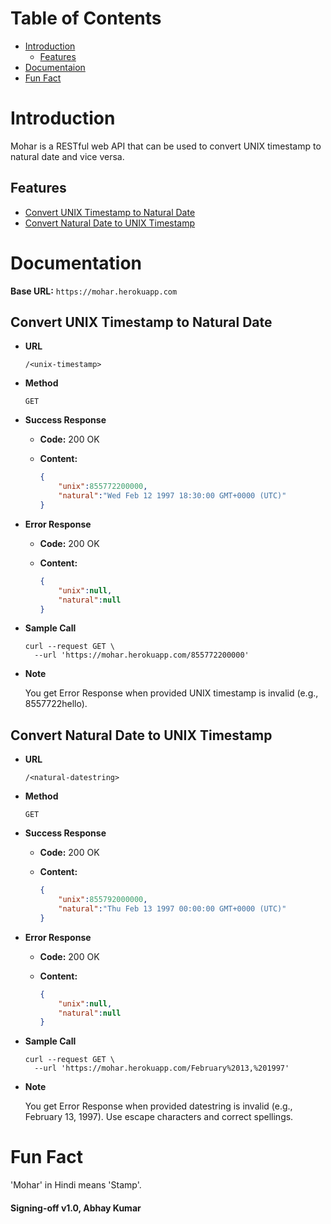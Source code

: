 # Table of Contents
* [Introduction](#introduction)
    * [Features](#features)
* [Documentaion](#documentation)
* [Fun Fact](#fun-fact)

# Introduction
Mohar is a RESTful web API that can be used to convert UNIX timestamp to natural date and vice versa.

## Features
* [Convert UNIX Timestamp to Natural Date](#convert-unix-timestamp-to-natural-date)
* [Convert Natural Date to UNIX Timestamp](#convert-natural-date-to-unix-timestamp)

# Documentation
__Base URL:__ `https://mohar.herokuapp.com`

## Convert UNIX Timestamp to Natural Date

* __URL__

    `/<unix-timestamp>`

* __Method__

    `GET`

* __Success Response__

    * __Code:__ 200 OK
    * __Content:__

        ```json
        {
            "unix":855772200000,
            "natural":"Wed Feb 12 1997 18:30:00 GMT+0000 (UTC)"
        }
        ```

* __Error Response__

    * __Code:__ 200 OK
    * __Content:__

        ```json
        {
            "unix":null,
            "natural":null
        }
        ```

* __Sample Call__

    ```
    curl --request GET \
      --url 'https://mohar.herokuapp.com/855772200000'
    ```

* __Note__

    You get Error Response when provided UNIX timestamp is invalid (e.g., 8557722hello).

## Convert Natural Date to UNIX Timestamp

* __URL__

    `/<natural-datestring>`

* __Method__

    `GET`

* __Success Response__

    * __Code:__ 200 OK
    * __Content:__

        ```json
        {
            "unix":855792000000,
            "natural":"Thu Feb 13 1997 00:00:00 GMT+0000 (UTC)"
        }
        ```

* __Error Response__

    * __Code:__ 200 OK
    * __Content:__

        ```json
        {
            "unix":null,
            "natural":null
        }
        ```

* __Sample Call__

    ```
    curl --request GET \
      --url 'https://mohar.herokuapp.com/February%2013,%201997'
    ```

* __Note__

    You get Error Response when provided datestring is invalid (e.g., February 13, 1997). Use escape characters and correct spellings.

# Fun Fact
'Mohar' in Hindi means 'Stamp'.

#### Signing-off v1.0, Abhay Kumar
